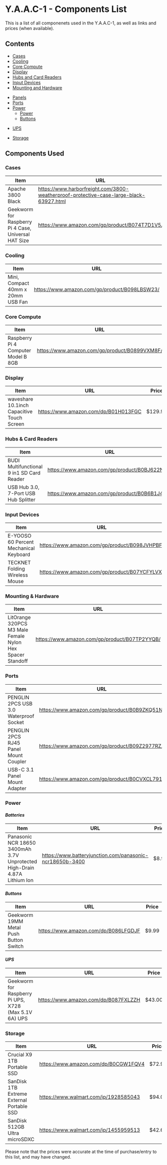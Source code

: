 <!-- ======================================== yaac1-components.md Start ======================================== -->


<!-- ------------------------------ Intro Start ------------------------------ -->

# Y.A.A.C-1 - Components List

This is a list of all componenets used in the Y.A.A.C-1, as well as links and prices (when available).

<!-- ------------------------------ Intro End ------------------------------ -->


<!-- ------------------------------ Overview Start ------------------------------ -->

## Contents
<!-- - [Cables and Adapters](#cables-and-adapters)
  - [Adpters](#Adapters)
  - [DC](#DC)
  - [Dust Covers](#Dust-Covers)
  - [Ethernet](#Ethernet)
  - [GPIO](#GPIO)
  - [HDMI](#HDMI)
  - [USB A to A](#USB-A-to-A)
  - [USB C ot C](#USB-C-to-C)
  - [USB A to C](#USB-C-to-A)
  - [USB Extention](#USB-C-Extention)
  - [USB C Splitter](#USB-C-Splitter)
  - [USB Micro](#USB-Micro) -->
- [Cases](#Cases)
- [Cooling](#Cooling)
- [Core Compute](#Core-Compute)
- [Display](#Display)
- [Hubs and Card Readers](#Hubs-and-Card-Readers)
- [Input Devices](#Input-Devices)
- [Mounting and Hardware](#Mounting-and-Hardware)
<!-- - [Organization and Labeling](#Organization-and-Labeling) -->
- [Panels](#Panels)
- [Ports](#Ports)
- [Power](#Power)
  - [Power](#Batteries)
  - [Buttons](#Buttons)
<!--  - [Power Supplies](#Power-Supplies) -->
  - [UPS](#UPS)
<!-- - [SDR](#SDR) -->
- [Storage](#Storage)
<!-- - [Tools](#Tools) -->

<!-- ------------------------------ Overview End ------------------------------ -->


<!-- ------------------------------ Components Used Start ------------------------------ -->

## Components Used

<!-- ++++++++++++++++++++ UsedCables Start ++++++++++++++++++++ -->

<!--
### Cables & Adapters

#### *DC*
Item|URL|Price
---|---|---

#### *Ethernet*
Item|URL|Price
---|---|---

#### *GPIO*
Item|URL|Price
---|---|---

#### *HDMI*
Item|URL|Price
---|---|---

#### *USB A to A*
Item|URL|Price
---|---|---

#### *USB C to A*
Item|URL|Price
---|---|---

#### *USB C to C*
Item|URL|Price
---|---|---

#### *USB C Extention
Item|URL|Price
---|---|---

#### *USB C Splitter
Item|URL|Price
---|---|---

#### *USB Micro*
Item|URL|Price
---|---|---
-->

<!-- ++++++++++++++++++++ UsedCables End ++++++++++++++++++++ -->

<!-- ++++++++++++++++++++ UsedCases Start ++++++++++++++++++++ -->

### Cases
Item|URL|Price
---|---|---
Apache 3800 Black | https://www.harborfreight.com/3800-weatherproof-protective-case-large-black-63927.html | $39.99
Geekworm for Raspberry Pi 4 Case, Universal HAT Size | https://www.amazon.com/gp/product/B074T7D1V5/ | $6.00

<!-- ++++++++++++++++++++ UsedCases End ++++++++++++++++++++ -->

<!-- ++++++++++++++++++++ UsedCooling Start ++++++++++++++++++++ -->

### Cooling
Item|URL|Price
---|---|---
Mini, Compact 40mm x 20mm USB Fan | https://www.amazon.com/gp/product/B098LBSW23/ | $9.99

<!-- ++++++++++++++++++++ UsedCooling End ++++++++++++++++++++ -->

<!-- ++++++++++++++++++++ UsedCompute Start ++++++++++++++++++++ -->

### Core Compute
Item|URL|Price
---|---|---
Raspberry Pi 4 Computer Model B 8GB | https://www.amazon.com/gp/product/B0899VXM8F/ | $75.00

<!-- ++++++++++++++++++++ UsedCompute End ++++++++++++++++++++ -->

<!-- ++++++++++++++++++++ UsedDisplay Start ++++++++++++++++++++ -->

### Display
Item|URL|Price
---|---|---
waveshare 10.1inch Capacitive Touch Screen | https://www.amazon.com/dp/B01H013FGC | $129.99

<!-- ++++++++++++++++++++ UsedDisplay End ++++++++++++++++++++ -->

<!-- ++++++++++++++++++++ UsedHubs Start ++++++++++++++++++++ -->

### Hubs & Card Readers
Item|URL|Price
---|---|---
BUDI Multifunctional 9 in1 SD Card Reader | https://www.amazon.com/gp/product/B0BJ622NHZ/ | $27.99
USB Hub 3.0, 7-Port USB Hub Splitter | https://www.amazon.com/gp/product/B0B6B1J4ZT/ | $9.99

<!-- ++++++++++++++++++++ UsedHubs End ++++++++++++++++++++ -->

<!-- ++++++++++++++++++++ UsedInput Start ++++++++++++++++++++ -->

### Input Devices
Item|URL|Price
---|---|---
E-YOOSO 60 Percent Mechanical Keyboard | https://www.amazon.com/gp/product/B098JVHPBF/ | $25.99
TECKNET Folding Wireless Mouse | https://www.amazon.com/gp/product/B07YCFYLVX/ | $14.99

<!-- ++++++++++++++++++++ UsedInput End ++++++++++++++++++++ -->

<!-- ++++++++++++++++++++ UsedMounting Start ++++++++++++++++++++ -->

### Mounting  & Hardware
Item|URL|Price
---|---|---
LitOrange 320PCS M3 Male Female Nylon Hex Spacer Standoff | https://www.amazon.com/gp/product/B07TP2YYQB/ | $14.88 

<!-- ++++++++++++++++++++ UsedMounting End ++++++++++++++++++++ -->

<!-- ++++++++++++++++++++ UsedOrganization Start ++++++++++++++++++++ -->

<!--
### Organization and Labeling
Item|URL|Price
---|---|---
-->

<!-- ++++++++++++++++++++ UsedOrganization End ++++++++++++++++++++ -->

<!-- ++++++++++++++++++++ UsedPanels Start ++++++++++++++++++++ -->

<!--
### Panels
Item|URL|Price
---|---|---
-->

<!-- ++++++++++++++++++++ UsedPanels End ++++++++++++++++++++ -->

<!-- ++++++++++++++++++++ UsedPorts Start ++++++++++++++++++++ -->

### Ports
Item|URL|Price
---|---|---
PENGLIN 2PCS USB 3.0 Waterproof Socket | https://www.amazon.com/gp/product/B0B9ZKQ51N/ | $13.99
PENGLIN 2PCS RJ45 Panel Mount Coupler | https://www.amazon.com/gp/product/B09Z2977RZ/ | $14.99
USB-C 3.1 Panel Mount Adapter | https://www.amazon.com/gp/product/B0CVXCL791/ | $9.99

<!-- ++++++++++++++++++++ UsedPorts End ++++++++++++++++++++ -->

<!-- ++++++++++++++++++++ UsedPower Start ++++++++++++++++++++ -->

### Power
#### *Batteries*
Item|URL|Price
---|---|---
Panasonic NCR 18650 3400mAh 3.7V Unprotected High-Drain 4.87A Lithium Ion | https://www.batteryjunction.com/panasonic-ncr18650b-3400 | $8.99

#### *Buttons*
Item|URL|Price
---|---|---
Geekworm 19MM Metal Push Button Switch | https://www.amazon.com/dp/B086LFGDJF | $9.99

<!--
#### *Power Supplies*
Item|URL|Price
---|---|---
-->

#### *UPS*
Item|URL|Price
---|---|---
Geekworm for Raspberry Pi UPS, X728 (Max 5.1V 6A) UPS | https://www.amazon.com/dp/B087FXLZZH | $43.00

<!-- ++++++++++++++++++++ UsedPower End ++++++++++++++++++++ -->

<!-- ++++++++++++++++++++ UsedStorage Start ++++++++++++++++++++ -->

### Storage
Item|URL|Price
---|---|---
Crucial X9 1TB Portable SSD | https://www.amazon.com/dp/B0CGW1FQV4 | $72.99
SanDisk 1TB Extreme External Portable SSD | https://www.walmart.com/ip/1928585043 | $94.00
SanDisk 512GB Ultra microSDXC | https://www.walmart.com/ip/1455959513 | $42.69

<!-- ++++++++++++++++++++ UsedStorage End ++++++++++++++++++++ -->

<!-- ------------------------------ Components Used End ------------------------------ -->


<!-- ------------------------------ Outro Start ------------------------------ -->

Please note that the prices were accurate at the time of purchase/entry to this list, and may have changed.

<!-- ------------------------------ Outro End ------------------------------ -->


<!-- ======================================== yaac1-components.md End ======================================== -->

